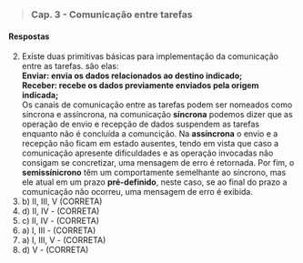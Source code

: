 >### Cap. 3 -  Comunicação entre tarefas
#### Respostas

2. Existe duas primitivas básicas para implementação da comunicação entre as tarefas. são elas:  
  **Enviar: envia os dados relacionados ao destino indicado;**  
  **Receber: recebe os dados previamente enviados pela origem indicada;**  
 Os canais de comunicação entre as tarefas podem ser nomeados como síncrona e assíncrona, na comunicação **síncrona** podemos dizer que as operação de envio e recepção de dados suspendem as tarefas enquanto não é concluída a comuncição. Na **assíncrona** o envio e a recepção não ficam em estado ausentes, tendo em vista que caso a comunicação apresente dificuldades e as operação invocadas não consigam se concretizar, uma mensagem de erro é retornada. Por fim, o **semissínicrono** têm um comportamente semelhante ao síncrono, mas ele atual em um prazo **pré-definido**, neste caso, se ao final do prazo a comunicação não ocorreu, uma mensagem de erro é exibida.
3. b) II, III, V  (CORRETA)  
4. d) II, IV - (CORRETA)  
5. c) II, IV - (CORRETA)
6. a) I, III - (CORRETA)  
7. a) I, III, V - (CORRETA)
8. d) V - (CORRETA)
